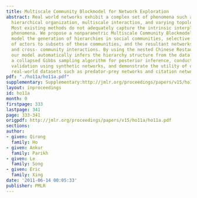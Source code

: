 ```yaml
---
title: Multiscale Community Blockmodel for Network Exploration
abstract: Real world networks exhibit a complex set of phenomena such as underlying
  hierarchical organization, multiscale interaction, and varying topologies of communities.
  Most existing methods do not adequately capture the intrinsic interplay among such
  phenomena. We propose a nonparametric Multiscale Community Blockmodel (MSCB) to
  model the generation of hierarchies in social communities, selective membership
  of actors to subsets of these communities, and the resultant networks due to within-
  and cross- community interactions. By using the nested Chinese Restaurant Process,
  our model automatically infers the hierarchy structure from the data. We develop
  a collapsed Gibbs sampling algorithm for posterior inference, conduct extensive
  validation using synthetic networks, and demonstrate the utility of our model in
  real-world datasets such as predator-prey networks and citation networks. [pdf][supplementary]
pdf: "./ho11a/ho11a.pdf"
supplementary: Supplementary:http://jmlr.org/proceedings/papers/v15/ho11a/ho11aSupple.pdf
layout: inproceedings
id: ho11a
month: 0
firstpage: 333
lastpage: 341
page: 333-341
origpdf: http://jmlr.org/proceedings/papers/v15/ho11a/ho11a.pdf
sections: 
author:
- given: Qirong
  family: Ho
- given: Ankur
  family: Parikh
- given: Le
  family: Song
- given: Eric
  family: Xing
date: '2011-06-14 00:05:33'
publisher: PMLR
---
```

